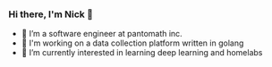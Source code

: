 ### Hi there, I'm Nick 👋

- 🔭 I’m a software engineer at pantomath inc.
- 🔭 I'm working on a data collection platform written in golang
- 🌱 I’m currently interested in learning deep learning and homelabs

